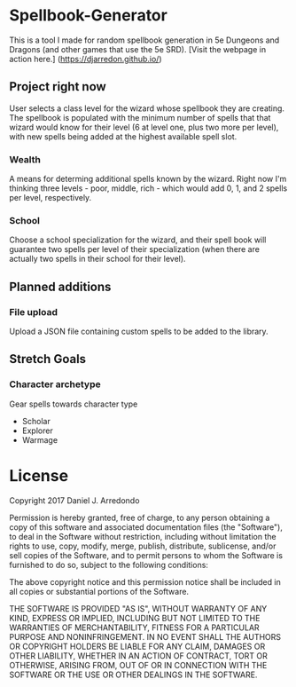 # Spellbook-Generator
This is a tool I made for random spellbook generation in 5e Dungeons and Dragons (and other games that use the 5e SRD).
[Visit the webpage in action here.] (https://djarredon.github.io/)

## Project right now
User selects a class level for the wizard whose spellbook they are creating. The spellbook is populated with the minimum number of spells that that wizard would know for their level (6 at level one, plus two more per level), with new spells being added at the highest available spell slot.

### Wealth
A means for determing additional spells known by the wizard. Right now I'm thinking three levels - poor, middle, rich - which would add 0, 1, and 2 spells per level, respectively.
### School
Choose a school specialization for the wizard, and their spell book will guarantee two spells per level of their specialization (when there are actually two spells in their school for their level).


## Planned additions
### File upload
Upload a JSON file containing custom spells to be added to the library.

## Stretch Goals
### Character archetype
Gear spells towards character type
* Scholar
* Explorer
* Warmage

# License
Copyright 2017 Daniel J. Arredondo

Permission is hereby granted, free of charge, to any person obtaining a copy of this software and associated documentation files (the "Software"), to deal in the Software without restriction, including without limitation the rights to use, copy, modify, merge, publish, distribute, sublicense, and/or sell copies of the Software, and to permit persons to whom the Software is furnished to do so, subject to the following conditions:

The above copyright notice and this permission notice shall be included in all copies or substantial portions of the Software.

THE SOFTWARE IS PROVIDED "AS IS", WITHOUT WARRANTY OF ANY KIND, EXPRESS OR IMPLIED, INCLUDING BUT NOT LIMITED TO THE WARRANTIES OF MERCHANTABILITY, FITNESS FOR A PARTICULAR PURPOSE AND NONINFRINGEMENT. IN NO EVENT SHALL THE AUTHORS OR COPYRIGHT HOLDERS BE LIABLE FOR ANY CLAIM, DAMAGES OR OTHER LIABILITY, WHETHER IN AN ACTION OF CONTRACT, TORT OR OTHERWISE, ARISING FROM, OUT OF OR IN CONNECTION WITH THE SOFTWARE OR THE USE OR OTHER DEALINGS IN THE SOFTWARE.
